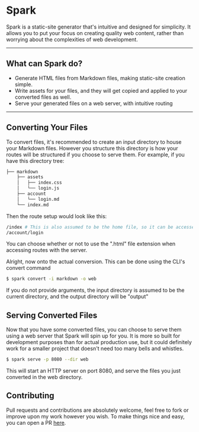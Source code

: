 # **Spark**

Spark is a static-site generator that's intuitive and designed for simplicity. It allows you to put your focus on creating quality web content, rather than worrying about the complexities of web development.

----

## What can Spark do?
- Generate HTML files from Markdown files, making static-site creation simple.
- Write assets for your files, and they will get copied and applied to your converted files as well.
- Serve your generated files on a web server, with intuitive routing

----

## Converting Your Files
To convert files, it's recommended to create an input directory to house your Markdown files. However you structure this directory is how your routes will be structured if you choose to serve them. For example, if you have this directory tree:
```bash
├── markdown
    ├── assets
    │   ├── index.css
    │   └── login.js
    ├── account
    │   └── login.md
    └── index.md
```
Then the route setup would look like this:
```bash
/index # This is also assumed to be the home file, so it can be accessed simply at '/' as well
/account/login
```
You can choose whether or not to use the ".html" file extension when accessing routes with the server.

Alright, now onto the actual conversion. This can be done using the CLI's convert command
```bash
$ spark convert -i markdown -o web
```
If you do not provide arguments, the input directory is assumed to be the current directory, and the output directory will be "output"

## Serving Converted Files
Now that you have some converted files, you can choose to serve them using a web server that Spark will spin up for you. It is more so built for development purposes than for actual production use, but it could definitely work for a smaller project that doesn't need too many bells and whistles.
```bash
$ spark serve -p 8080 --dir web
```
This will start an HTTP server on port 8080, and serve the files you just converted in the web directory.

## Contributing
Pull requests and contributions are absolutely welcome, feel free to fork or improve upon my work however you wish. To make things nice and easy, you can open a PR [here](https://gitlab.com/EndowTheGreat/spark/-/merge_requests/new).
